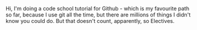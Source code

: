 Hi, I'm doing a code school tutorial for Github - which is my favourite path so far, because I use git all the time, but there are millions of things I didn't know you could do.  But that doesn't count, apparently, so Electives.
